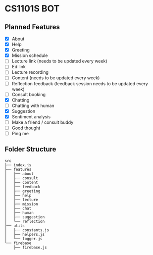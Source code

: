 # CS1101S BOT

## Planned Features
- [x] About
- [x] Help
- [x] Greeting
- [x] Mission schedule
- [ ] Lecture link (needs to be updated every week)
- [ ] Ed link
- [ ] Lecture recording
- [ ] Content (needs to be updated every week)
- [ ] Reflection feedback (feedback session needs to be updated every week)
- [ ] Consult booking
- [x] Chatting
- [ ] Chatting with human
- [x] Suggestion
- [x] Sentiment analysis
- [ ] Make a friend / consult buddy
- [ ] Good thought
- [ ] Ping me

## Folder Structure
```
src
├── index.js
├── features
│   ├── about
│   ├── consult
│   ├── content
│   ├── feedback
│   ├── greeting
│   ├── help
│   ├── lecture
│   ├── mission
│   ├── chat
│   ├── human
│   ├── suggestion
│   └── reflection
├── utils
│   ├── constants.js
│   ├── helpers.js
│   └── logger.js
└── firebase
    ├── firebase.js
```

